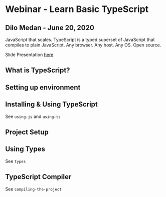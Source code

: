 # Webinar - Learn Basic TypeScript 
## Dilo Medan - June 20, 2020

JavaScript that scales. TypeScript is a typed superset of JavaScript that compiles to plain JavaScript. Any browser. Any host. Any OS. Open source.

Slide Presentation [here](https://docs.google.com/presentation/d/1n3DgqMm-J5K9SEviSqxwoJgPCDU98K-vxYbB_9taFR0/edit?usp=sharing)

## What is TypeScript?

## Setting up environment

## Installing & Using TypeScript
See `using-js` and `using-ts`

## Project Setup

## Using Types
See `types`

## TypeScript Compiler
See `compiling-the-project`
